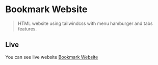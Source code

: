 # Bookmark Website

> HTML website using tailwindcss with menu hamburger and tabs features.

## Live

You can see live website [Bookmark Website](https://franzamd.github.io/bookmark-website/)
